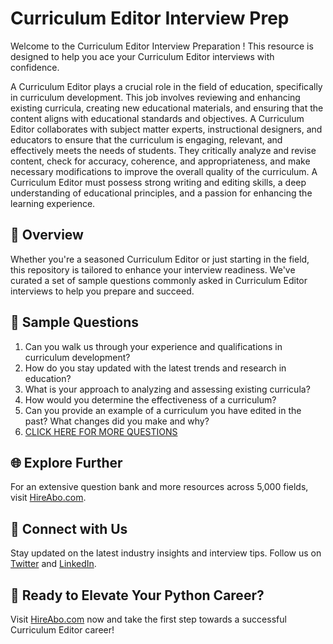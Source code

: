 # Curriculum Editor Interview Prep

Welcome to the Curriculum Editor Interview Preparation ! This resource is designed to help you ace your Curriculum Editor interviews with confidence.

A Curriculum Editor plays a crucial role in the field of education, specifically in curriculum development. This job involves reviewing and enhancing existing curricula, creating new educational materials, and ensuring that the content aligns with educational standards and objectives. A Curriculum Editor collaborates with subject matter experts, instructional designers, and educators to ensure that the curriculum is engaging, relevant, and effectively meets the needs of students. They critically analyze and revise content, check for accuracy, coherence, and appropriateness, and make necessary modifications to improve the overall quality of the curriculum. A Curriculum Editor must possess strong writing and editing skills, a deep understanding of educational principles, and a passion for enhancing the learning experience.

## 🚀 Overview

Whether you're a seasoned Curriculum Editor or just starting in the field, this repository is tailored to enhance your interview readiness. We've curated a set of sample questions commonly asked in Curriculum Editor interviews to help you prepare and succeed.

## 📝 Sample Questions

1. Can you walk us through your experience and qualifications in curriculum development?
2. How do you stay updated with the latest trends and research in education?
3. What is your approach to analyzing and assessing existing curricula?
4. How would you determine the effectiveness of a curriculum?
5. Can you provide an example of a curriculum you have edited in the past? What changes did you make and why?
6. [CLICK HERE FOR MORE QUESTIONS](https://hireabo.com/job/4_4_15/Curriculum%20Editor)

## 🌐 Explore Further

For an extensive question bank and more resources across 5,000 fields, visit [HireAbo.com](https://www.hireabo.com).

## 📱 Connect with Us

Stay updated on the latest industry insights and interview tips. Follow us on [Twitter](https://twitter.com/hireabo) and [LinkedIn](https://www.linkedin.com/in/hire-abo-3609972a8/).

## 🚀 Ready to Elevate Your Python Career?

Visit [HireAbo.com](https://www.hireabo.com) now and take the first step towards a successful Curriculum Editor career!